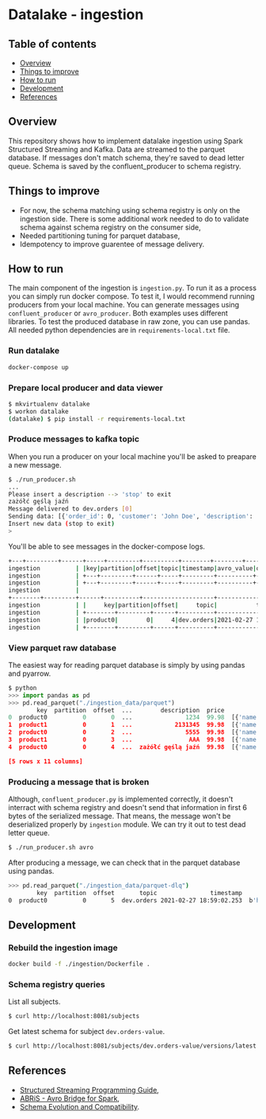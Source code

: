 # Datalake - ingestion

## Table of contents

* [Overview](#overview)
* [Things to improve](#things-to-improve)
* [How to run](#how-to-run)
* [Development](#development)
* [References](#references)

## Overview

This repository shows how to implement datalake ingestion using Spark Structured Streaming and Kafka. Data are streamed to the parquet database. If messages don't match schema, they're saved to dead letter queue. Schema is saved by the confluent_producer to schema registry.

## Things to improve

* For now, the schema matching using schema registry is only on the ingestion side. There is some additional work needed to do to validate schema against schema registry on the consumer side,
* Needed partitioning tuning for parquet database,
* Idempotency to improve guarentee of message delivery.

## How to run

The main component of the ingestion is `ingestion.py`.
To run it as a process you can simply run docker compose.
To test it, I would recommend running producers from your local machine.
You can generate messages using `confluent_producer` or `avro_producer`. Both examples uses different libraries.
To test the produced database in raw zone, you can use pandas. All needed python dependencies are in `requirements-local.txt` file.

### Run datalake

```Bash
docker-compose up
```

### Prepare local producer and data viewer

```Bash
$ mkvirtualenv datalake
$ workon datalake
(datalake) $ pip install -r requirements-local.txt
```

### Produce messages to kafka topic

When you run a producer on your local machine you'll be asked to preapare a new message.

```Bash
$ ./run_producer.sh
...
Please insert a description --> 'stop' to exit
zażółć gęślą jaźń
Message delivered to dev.orders [0]
Sending data: [{'order_id': 0, 'customer': 'John Doe', 'description': 'zażółć gęślą jaźń', 'price': 99.98, 'products': [{'name': 'shoes', 'price': 49.99}, {'name': 't-shirt', 'price': 49.99}]}]
Insert new data (stop to exit)
>
```

You'll be able to see messages in the docker-compose logs.
```Bash
+---+---------+------+-----+---------+----------+--------+--------+-----------+-----+--------+
ingestion          | |key|partition|offset|topic|timestamp|avro_value|order_id|customer|description|price|products|
ingestion          | +---+---------+------+-----+---------+----------+--------+--------+-----------+-----+--------+
ingestion          | +---+---------+------+-----+---------+----------+--------+--------+-----------+-----+--------+
ingestion          |
+--------+---------+------+----------+--------------------+--------------------+--------+--------+-----------------+-----+--------------------+
ingestion          | |     key|partition|offset|     topic|           timestamp|          avro_value|order_id|customer|      description|price|            products|
ingestion          | +--------+---------+------+----------+--------------------+--------------------+--------+--------+-----------------+-----+--------------------+
ingestion          | |product0|        0|     4|dev.orders|2021-02-27 18:39:...|[02 00 10 4A 6F 6...|       0|John Doe|za???? g??l? ja??|99.98|[[shoes, 49.99], ...|
ingestion          | +--------+---------+------+----------+--------------------+--------------------+--------+--------+-----------------+-----+--------------------+
```

### View parquet raw database

The easiest way for reading parquet database is simply by using pandas and pyarrow.
```Python
$ python
>>> import pandas as pd
>>> pd.read_parquet("./ingestion_data/parquet")
        key  partition  offset  ...        description  price                                           products
0  product0          0       0  ...               1234  99.98  [{'name': 'shoes', 'price': 49.99}, {'name': '...
1  product1          0       1  ...            2131345  99.98  [{'name': 'shoes', 'price': 49.99}, {'name': '...
2  product0          0       2  ...               5555  99.98  [{'name': 'shoes', 'price': 49.99}, {'name': '...
3  product1          0       3  ...                AAA  99.98  [{'name': 'shoes', 'price': 49.99}, {'name': '...
4  product0          0       4  ...  zażółć gęślą jaźń  99.98  [{'name': 'shoes', 'price': 49.99}, {'name': '...

[5 rows x 11 columns]
```

### Producing a message that is broken

Although, `confluent_producer.py` is implemented correctly, it doesn't interract with schema registry and doesn't send that information in first 6 bytes of the serialized message. That means, the message won't be deserialized properly by `ingestion` module. We can try it out to test dead letter queue.
```Bash
$ ./run_producer.sh avro
```
After producing a message, we can check that in the parquet database using pandas.
```Bash
>>> pd.read_parquet("./ingestion_data/parquet-dlq")
        key  partition  offset       topic               timestamp                                         avro_value  order_id customer description  price products
0  product0          0       5  dev.orders 2021-02-27 18:59:02.253  b'hn Doe\x1cmy description\x1f\x85\xebQ\xb8\xf...       NaN     None        None    NaN     None

```

## Development

### Rebuild the ingestion image

```Bash
docker build -f ./ingestion/Dockerfile .
```

### Schema registry queries

List all subjects.
```Bash
$ curl http://localhost:8081/subjects
```

Get latest schema for subject `dev.orders-value`.
```Bash
$ curl http://localhost:8081/subjects/dev.orders-value/versions/latest
```

## References

* [Structured Streaming Programming Guide](https://spark.apache.org/docs/latest/structured-streaming-programming-guide.html),
* [ABRiS - Avro Bridge for Spark](https://github.com/AbsaOSS/ABRiS),
* [Schema Evolution and Compatibility](https://docs.confluent.io/platform/current/schema-registry/fundamentals/schema-evolution.html).

